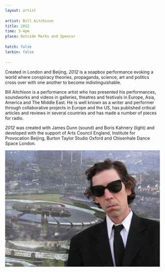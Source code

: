 ```yaml
---
layout: artist

artist: Bill Aitchison
title: 2012
time: 3-4pm
place: Outside Marks and Spencer

hatch: false
larkin: false

---
```


Created in London and Beijing, *2012* is a soapbox performance evoking a world where conspiracy theories, propaganda, science, art and politics cross over with one another to become indistinguishable.    

Bill Aitchison is a performance artist who has presented his performances, soundworks and videos in galleries, theatres and festivals in Europe, Asia, America and The Middle East. He is well known as a writer and performer through collaborative projects in Europe and the US, has published critical articles and reviews in several countries and has made a number of pieces for radio.   

*2012* was created with James Dunn (sound) and Boris Kahnery (light) and developed with the support of Arts Council England, Institute for Provocation Beijing, Burton Taylor Studio Oxford and Chisenhale Dance Space London. 

![2012](Aitchison2012.jpg)  